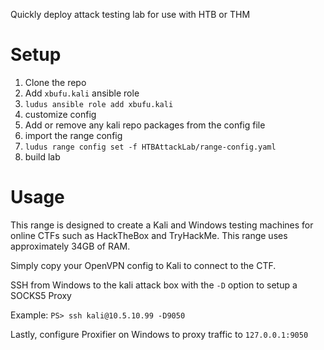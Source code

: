 Quickly deploy attack testing lab for use with HTB or THM

# Setup
1. Clone the repo
2. Add `xbufu.kali` ansible role
  1. `ludus ansible role add xbufu.kali`
3. customize config
  1. Add or remove any kali repo packages from the config file 
4. import the range config
  1. `ludus range config set -f HTBAttackLab/range-config.yaml`
5. build lab

# Usage
This range is designed to create a Kali and Windows testing machines for online CTFs such as HackTheBox and TryHackMe. This range uses approximately 34GB of RAM.

Simply copy your OpenVPN config to Kali to connect to the CTF.

SSH from Windows to the kali attack box with the `-D` option to setup a SOCKS5 Proxy

Example:
`PS> ssh kali@10.5.10.99 -D9050`

Lastly, configure Proxifier on Windows to proxy traffic to `127.0.0.1:9050`
